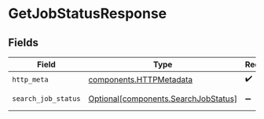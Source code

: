 # GetJobStatusResponse


## Fields

| Field                                                                              | Type                                                                               | Required                                                                           | Description                                                                        |
| ---------------------------------------------------------------------------------- | ---------------------------------------------------------------------------------- | ---------------------------------------------------------------------------------- | ---------------------------------------------------------------------------------- |
| `http_meta`                                                                        | [components.HTTPMetadata](../../models/components/httpmetadata.md)                 | :heavy_check_mark:                                                                 | N/A                                                                                |
| `search_job_status`                                                                | [Optional[components.SearchJobStatus]](../../models/components/searchjobstatus.md) | :heavy_minus_sign:                                                                 | SearchJobStatus object                                                             |